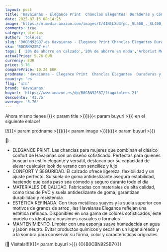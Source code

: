 ```yaml
---
layout: post
title: 'Havaianas - Elegance Print  Chanclas Elegantes  Duraderas y Cómodas  con Tiras Elegantes y Suela Antideslizante  Mujer'
date: 2025-07-15 08:14:25
image: 'https://m.media-amazon.com/images/I/41NtLXd3fpL._SL500_._SL400_.jpg'
comments: true
category: ofertas
author: 'tole.es'
slug: 'B0CBN92SB7-es Havaianas - Elegance Print Chanclas Elegantes Duraderas y...'
sku: 'B0CBN92SB7-es'
tags: [ '20% de ahorro en calzado','20% de ahorro en moda','Arborist Merchandising Root','Havaianas','Moda','Moda Mujer','Prime Student -10% adicional en una selección de Moda','Self Service','Special Features Stores','Zapatos: -10% adicional en una selección de Moda','c8538d25-3af9-48d3-aeff-5f3ce5572a36_0','c8538d25-3af9-48d3-aeff-5f3ce5572a36_4801','c8538d25-3af9-48d3-aeff-5f3ce5572a36_8301','c8538d25-3af9-48d3-aeff-5f3ce5572a36_9001','chanclas','havaianas','🇪🇸', ]
actualPrice: 5.76 EUR
currency: EUR
price: 5.76
comparePrice: 10.24 EUR
prodname: 'Havaianas - Elegance Print  Chanclas Elegantes  Duraderas y Cómodas  con Tiras Elegantes y Suela Antideslizante  Mujer'
country: 'es'
flag: '🇪🇸'
brand: 'Havaianas'
buyurl: 'https://www.amazon.es/dp/B0CBN92SB7/?tag=tolees-21'
descuento: '43.75'
average: '5.76'
---
```


Ahora mismo tienes [{{< param title >}}]({{< param buyurl >}}) en el siguiente enlace!

[![{{< param prodname >}}]({{< param image >}})]({{< param buyurl >}})

🔎:

- ELEGANCE PRINT. Las chanclas para mujeres que combinan el clásico confort de Havaianas con un diseño sofisticado. Perfectas para quienes buscan un estilo elegante y versátil, destacan por su capacidad de elevar cualquier look de verano con sencillez y lujo
- CONFORT Y SEGURIDAD. El calzado ofrece ligereza, flexibilidad y un ajuste perfecto. Su suela de goma antideslizante asegura estabilidad, haciendo que cada paso sea cómodo y seguro durante todo el día
- MATERIALES DE CALIDAD. Fabricadas con materiales de alta calidad, como tiras de PVC y suela antideslizante de goma, garantizan durabilidad y resistencia
- ESTÉTICA REFINADA. Con tiras metálicas suaves y la suela superior con motivos de granos de arroz , las Havaianas Elegance reflejan una estética refinada. Disponibles en una gama de colores sofisticados, este modelo es ideal para ocasiones casuales o formales
- MANTENIMIENTO. Limpiar con una esponja suave humedecida en agua y jabón neutro. Evitar productos químicos y secar en un lugar aireado y a la sombra para conservar su forma, color y características originales

[🛒 Visítala!!!]({{< param buyurl >}})
{{<world>}}B0CBN92SB7{{</world>}}
